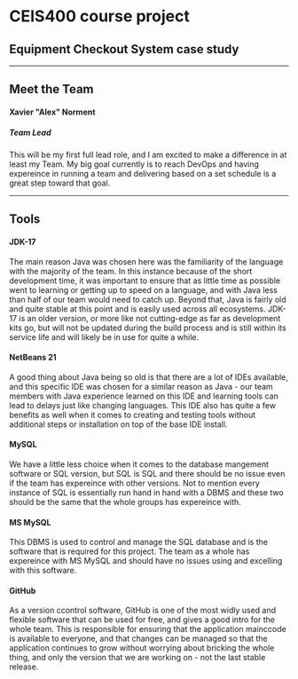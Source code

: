 # CEIS400 course project
## Equipment Checkout System case study
---
## Meet the Team

#### Xavier "Alex" Norment
##### Team Lead
This will be my first full lead role, and I am excited to make a difference in at least my Team. My big goal currently is to reach DevOps and having expereince in running a team and delivering based on a set schedule is a great step toward that goal. 

---
## Tools

#### JDK-17 
The main reason Java was chosen here was the familiarity of the language with the majority of the team. In this instance because of the short development time, it was important to ensure that as little time as possible went to learning or getting up to speed on a language, and with Java less than half of our team would need to catch up. Beyond that, Java is fairly old and quite stable at this point and is easily used across all ecosystems. JDK-17 is an older version, or more like not cutting-edge as far as development kits go, but will not be updated during the build process and is still within its service life and will likely be in use for quite a while.

#### NetBeans 21
A good thing about Java being so old is that there are a lot of IDEs available, and this specific IDE was chosen for a similar reason as Java - our team members with Java experience learned on this IDE and learning tools can lead to delays just like changing languages. This IDE also has quite a few benefits as well when it comes to creating and testing tools without additional steps or installation on top of the base IDE install.
 
#### MySQL
We have a little less choice when it comes to the database mangement software or SQL version, but SQL is SQL and there should be no issue even if the team has expereince with other versions. Not to mention every instance of SQL is essentially run hand in hand with a DBMS and these two should be the same that the whole groups has expereince with.

#### MS MySQL
This DBMS is used to control and manage the SQL database and is the software that is required for this project. The team as a whole has expereince with MS MySQL and should have no issues using and excelling with this software.

#### GitHub
As a version ccontrol software, GitHub is one of the most widly used and flexible software that can be used for free, and gives a good intro for the whole team. This is responsible for ensuring that the application mainccode is available to everyone, and that changes can be managed so that the application continues to grow without worrying about bricking the whole thing, and only the version that we are working on - not the last stable release.